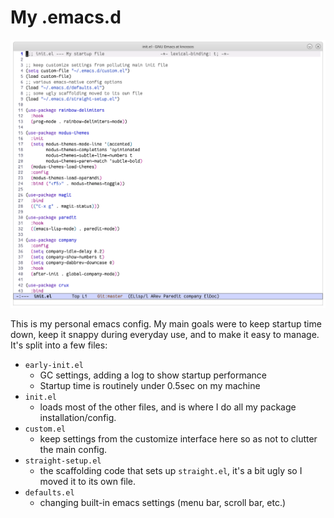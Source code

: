 # My .emacs.d

![A screenshot of init.el opened with this config](./media/init-file-screenshot.png)

This is my personal emacs config. My main goals were to keep startup time down, keep it snappy during everyday use, and to make it easy to manage. It's split into a few files:

- `early-init.el`
  - GC settings, adding a log to show startup performance
  - Startup time is routinely under 0.5sec on my machine
- `init.el`
  - loads most of the other files, and is where I do all my package installation/config.
- `custom.el`
  - keep settings from the customize interface here so as not to clutter the main config.
- `straight-setup.el`
  - the scaffolding code that sets up `straight.el`, it's a bit ugly so I moved it to its own file.
- `defaults.el`
  - changing built-in emacs settings (menu bar, scroll bar, etc.)
